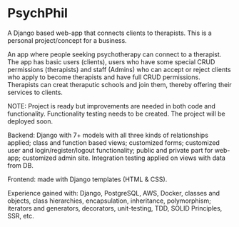 # PsychPhil
A Django based web-app that connects clients to therapists. This is a personal project/concept for a business.

An app where people seeking psychotherapy can connect to a therapist. The app has basic users (clients), users who have some special CRUD permissions (therapists)
and staff (Admins) who can accept or reject clients who apply to become therapists and have full CRUD permissions. Therapists can creat theraputic schools and join them,
thereby offering their services to clients.

NOTE: Project is ready but improvements are needed in both code and functionality. Functionality testing needs to be created. The project will be deployed soon.

Backend: Django with 7+ models with all three kinds of relationships applied; class and function based views; 
customized forms; customized user and login/register/logout functionality; public and private part for web-app; customized admin site. Integration testing applied on views with data from DB. 

Frontend: made with Django templates (HTML & CSS).

Experience gained with: Django, PostgreSQL, AWS, Docker, classes and objects, class hierarchies, encapsulation, inheritance, polymorphism;
iterators and generators, decorators, unit-testing, TDD, SOLID Principles, SSR, etc.
